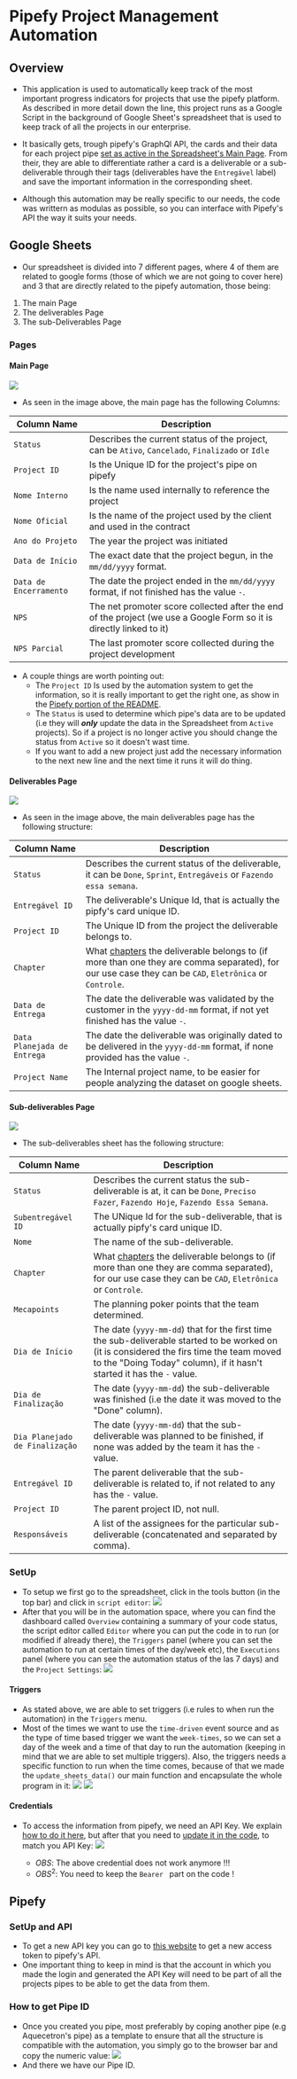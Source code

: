 # Pipefy Project Management Automation

## Overview 
- This application is used to automatically keep track of the most important progress indicators for projects that use the pipefy platform.
As described in more detail down the line, this project runs as a Google Script in the background of Google Sheet's spreadsheet that is used to keep track of all the projects in our enterprise.

- It basically gets, trough pipefy's GraphQl API, the cards and their data for each project pipe [set as active in the Spreadsheet's Main Page](####-main-page). From their, they are able to differentiate rather a
card is a deliverable or a sub-deliverable through their tags (deliverables have the `Entregável` label) and save the important information in the corresponding sheet.

- Although this automation may be really specific to our needs, the code was writtern as modulas as possible, so you can interface with Pipefy's API the way it suits your needs.


## Google Sheets
- Our spreadsheet is divided into 7 different pages, where 4 of them are related to google forms (those of which we are not going to cover here) and 3 that are directly related to the pipefy
automation, those being:
  
1. The main Page
2. The deliverables Page
3. The sub-Deliverables Page


### Pages
#### Main Page
![](docs/img/Main_Page.png)
- As seen in the image above, the main page has the following Columns:

Column Name|Description 
-----------|-----------
`Status`   | Describes the current status of the project, can be `Ativo`, `Cancelado`, `Finalizado` or `Idle`
`Project ID` | Is the Unique ID for the project's pipe on pipefy
`Nome Interno` | Is the name used internally to reference the project
`Nome Oficial` | Is the name of the project used by the client and used in the contract
`Ano do Projeto` | The year the project was initiated
`Data de Início` | The exact date that the project begun, in the `mm/dd/yyyy` format.
`Data de Encerramento` | The date the project ended in the `mm/dd/yyyy` format, if not finished has the value `-`.
`NPS` | The net promoter score collected after the end of the project (we use a Google Form so it is directly linked to it)
`NPS Parcial` | The last promoter score collected during the project development


- A couple things are worth pointing out:
    - The `Project ID` Is used by the automation system to get the information, so it is really important to get the right one, as show in the [Pipefy portion of the README](###-how-to-get-pipe-id).
    - The `Status` is used to determine which pipe's data are to be updated (i.e they will __*only*__ update the data in the Spreadsheet from `Active` projects). So if a project is no longer active you
    should change the status from `Active` so it doesn't wast time.
    - If you want to add a new project just add the necessary information  to the next new line and the next time it runs it will do thing.

#### Deliverables Page
![](docs/img/Deliverables.png)
- As seen in the image above, the main deliverables page has the following structure:

Column Name | Description 
------------|------------
`Status`    | Describes the current status of the deliverable, it can be `Done`, `Sprint`, `Entregáveis` or `Fazendo essa semana`.
`Entregável ID` | The deliverable's Unique Id, that is actually the pipfy's card unique ID.
`Project ID` | The Unique ID from the project the deliverable belongs to.
`Chapter` | What [chapters](https://www.atlassian.com/agile/agile-at-scale/spotify) the deliverable belongs to (if more than one they are comma separated), for our use case they can be `CAD`, `Eletrônica` or `Controle`.
`Data de Entrega` | The date the deliverable was validated by the customer in the `yyyy-dd-mm` format, if not yet finished has the value `-`.
`Data Planejada de Entrega` | The date the deliverable was originally dated to be delivered in the `yyyy-dd-mm` format, if none provided has the value `-`.
`Project Name` | The Internal project name, to be easier for people analyzing the dataset on google sheets.


#### Sub-deliverables Page
![](docs/img/Subdeliverables.png)
- The sub-deliverables sheet has the following structure:

Column Name | Description
------------|------------
`Status` | Describes the current status the sub-deliverable is at, it can be `Done`, `Preciso Fazer`, `Fazendo Hoje`, `Fazendo Essa Semana`.
`Subentregável ID` | The UNique Id for the sub-deliverable, that is actually pipfy's card unique ID.
`Nome` | The name of the sub-deliverable.
`Chapter` | What [chapters](https://www.atlassian.com/agile/agile-at-scale/spotify) the deliverable belongs to (if more than one they are comma separated), for our use case they can be `CAD`, `Eletrônica` or `Controle`.
`Mecapoints` | The planning poker points that the team determined.
`Dia de Início` | The date (`yyyy-mm-dd`) that for the first time the sub-deliverable started to be worked on (it is considered the firs time the team moved to the "Doing Today" column), if it hasn't started it has the `-` value.
`Dia de Finalização` | The date (`yyyy-mm-dd`) the sub-deliverable was finished (i.e the date it was moved to the "Done" column).
`Dia Planejado de Finalização ` | The date (`yyyy-mm-dd`) that the sub-deliverable was planned to be finished, if none was added by the team it has the `-` value.
`Entregável ID` | The parent deliverable that the sub-deliverable is related to, if not related to any has the `-` value.
`Project ID` | The parent project ID, not null.
`Responsáveis` | A list of the assignees for the particular sub-deliverable (concatenated and separated by comma).


### SetUp
- To setup we first go to the spreadsheet, click in the tools button (in the top bar) and click in `script editor`:
![](docs/img/setup.png)
- After that you will be in the automation space, where you can find the dashboard called `Overview` containing a summary of your code status, the script editor called `Editor` where you can put the
code in to run (or modified if already there), the `Triggers` panel (where you can set the automation to run at certain times of the day/week etc), the `Executions` panel (where you can see the
automation status of the las 7 days) and the `Project Settings`:
![](docs/img/overview.png)

#### Triggers
- As stated above, we are able to set triggers (i.e rules to when run the automation) in the `Triggers` menu.
- Most of the times we want to use the `time-driven` event source and as the type of time based trigger we want the `week-times`, so we can set a day of the week and a time of that day to run the
  automation (keeping in mind that we are able to set multiple triggers). Also, the triggers needs a specific function to run when the time comes, because of that we made the `update_sheets_data()`
  our main function and encapsulate the whole program in it:
  ![](docs/img/trigger_1.png)
  ![](docs/img/trigger_2.png)

#### Credentials 
- To access the information from pipefy, we need an API Key. We explain [how to do it here](###-setup-and-api), but after that you need to [update it in the
  code](https://github.com/Mecatron-Projetos-e-Consultoria-Jr/Pipefy_API/blob/9ee4350cdb954a6044a2158860b4b71822612162/src/pipefy.gs#L226), to match you API Key: 
  ![](docs/img/line_of_code.png)

    - $OBS$: The above credential does not work anymore !!!
    - $OBS^2$: You need to keep the `Bearer ` part on the code !


## Pipefy

### SetUp and API
- To get a new API key you can go to [this website](https://app.pipefy.com/tokens) to get a new access token to pipefy's API.
- One important thing to keep in mind is that the account in which you made the login and generated the API Key will need to be part of all the projects pipes to be able to get the data from them.

### How to get Pipe ID
- Once you created you pipe, most preferably by coping another pipe (e.g Aquecetron's pipe) as a template to ensure that all the structure is compatible with the automation, you simply go to the
  browser bar and copy the numeric value: 
  ![](docs/img/url.png)
- And there we have our Pipe ID.
